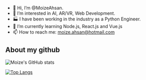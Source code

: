 - 👋 Hi, I’m @MoizeAhsan.
- 👀 I’m interested in AI, AR/VR, Web Development.
- 🏭 I have been working in the industry as a Python Engineer.
- 🌱 I’m currently learning Node.js, React.js and Vue.js
- 📫 How to reach me: moize.ahsan@hotmail.com


<h2>About my github</h2>

![Moize's GitHub stats](https://github-readme-stats.vercel.app/api?username=MoizeAhsan&show_icons=true&theme=radical&count_private=true&include_all_commits=true)

[![Top Langs](https://github-readme-stats.vercel.app/api/top-langs/?username=MoizeAhsan&theme=radical&hide=html&layout=compact&card_width=445)](https://github.com/anuraghazra/github-readme-stats)
<!---
MoizeAhsan/MoizeAhsan is a ✨ special ✨ repository because its `README.md` (this file) appears on your GitHub profile.
You can click the Preview link to take a look at your changes.
--->
